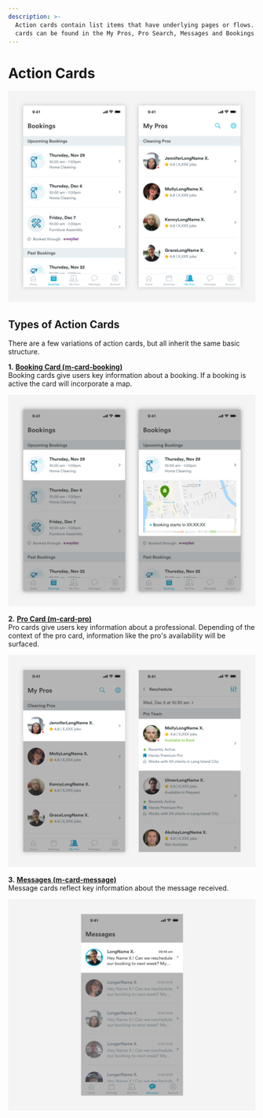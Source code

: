 ```yaml
---
description: >-
  Action cards contain list items that have underlying pages or flows. Action
  cards can be found in the My Pros, Pro Search, Messages and Bookings pages.
---
```


# Action Cards

![](../../.gitbook/assets/list-overview.png)



## Types of Action Cards

There are a few variations of action cards, but all inherit the same basic structure. 

**1.** [**Booking Card \(m-card-booking\)**](booking-cards.md)  
Booking cards give users key information about a booking. If a booking is active the card will incorporate a map.

![Booking Cards](../../.gitbook/assets/bookings-overview.png)

**2.** [**Pro Card \(m-card-pro\)**](pro-cards.md)  
Pro cards give users key information about a professional. Depending of the context of the pro card, information like the pro's availability will be surfaced.

![](../../.gitbook/assets/pro-overview.png)

**3.** [**Messages \(m-card-message\)**](message-cards.md)  
Message cards reflect key information about the message received.

![Message Cards](../../.gitbook/assets/message-overview%20%281%29.png)




